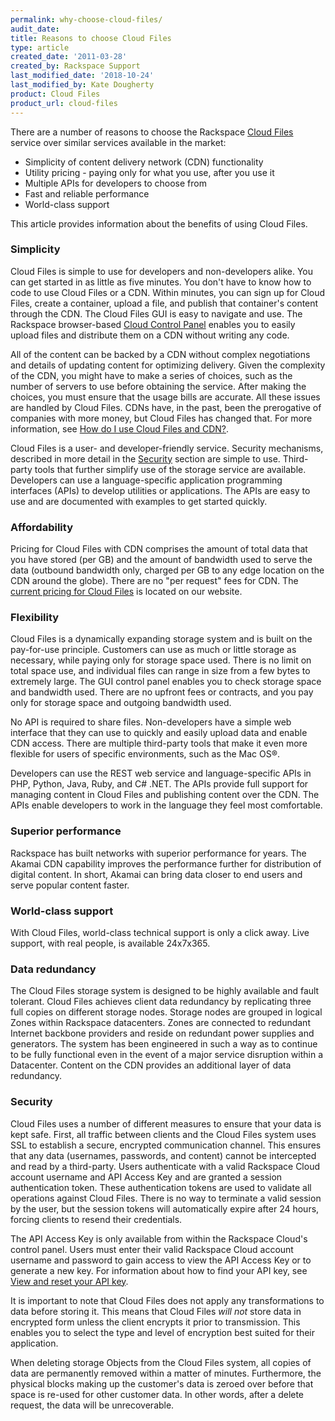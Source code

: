 ```yaml
---
permalink: why-choose-cloud-files/
audit_date:
title: Reasons to choose Cloud Files
type: article
created_date: '2011-03-28'
created_by: Rackspace Support
last_modified_date: '2018-10-24'
last_modified_by: Kate Dougherty
product: Cloud Files
product_url: cloud-files
---
```


There are a number of reasons to choose the Rackspace [Cloud
Files](https://www.rackspace.com/cloud/files) service over similar services
available in the market:

- Simplicity of content delivery network (CDN) functionality
- Utility pricing - paying only for what you use, after you use it
- Multiple APIs for developers to choose from
- Fast and reliable performance
- World-class support

This article provides information about the benefits of using Cloud
Files.

### Simplicity

Cloud Files is simple to use for developers and non-developers alike. You can get started in as little as five minutes. You don't have to know how to code to use Cloud Files or a CDN. Within minutes, you can sign up for Cloud Files, create a container, upload a file, and publish that container's content through the CDN. The Cloud Files GUI is easy to navigate and use. The Rackspace browser-based [Cloud Control Panel](https://login.rackspace.com/) enables you to easily upload files and distribute them on a CDN without writing any code.

All of the content can be backed by a CDN without complex negotiations and details of updating content for optimizing delivery. Given the complexity of the CDN, you might have to make a series of choices, such as the number of servers to use before obtaining the service. After making the choices, you must ensure that the usage bills are accurate. All these issues are handled by Cloud Files. CDNs have, in the past, been the prerogative of companies with more money, but Cloud Files has changed that. For more information, see [How do I use Cloud Files and CDN?](/support/how-to/getting-started-with-cloud-files-and-cdn).

Cloud Files is a user- and developer-friendly service. Security mechanisms, described in more detail in the [Security](/support/how-to/why-choose-cloud-files) section are simple to use. Third-party tools that further simplify use of the storage service are available. Developers can use a language-specific application programming interfaces (APIs) to develop utilities or applications. The APIs are easy to use and are documented with examples to get started quickly.

### Affordability

Pricing for Cloud Files with CDN comprises the amount of total data that you have stored (per GB) and the amount of bandwidth used to serve the data (outbound bandwidth only, charged per GB to any edge location on the CDN around the globe). There are no "per request" fees for CDN. The [current pricing for Cloud Files](https://www.rackspace.com/cloud/cloud_hosting_products/files/pricing/) is located on our website.

### Flexibility

Cloud Files is a dynamically expanding storage system and is built on the pay-for-use principle. Customers can use as much or little storage as necessary, while paying only for storage space used. There is no limit on total space use, and individual files can range in size from a few bytes to extremely large. The GUI control panel enables you to check storage space and bandwidth used. There are no upfront fees or contracts, and you pay only for storage space and outgoing bandwidth used.

No API is required to share files. Non-developers have a simple web interface that they can use to quickly and easily upload data and enable CDN access. There are multiple third-party tools that make it even more flexible for users of specific environments, such as the Mac OS&reg;.

Developers can use the REST web service and language-specific APIs in PHP, Python, Java, Ruby, and C# .NET. The APIs provide full support for managing content in Cloud Files and publishing content over the CDN. The APIs enable developers to work in the language they feel most comfortable.

### Superior performance

Rackspace has built networks with superior performance for years. The Akamai CDN capability improves the performance further for distribution of digital content. In short, Akamai can bring data closer to end users and serve popular content faster.

### World-class support

With Cloud Files, world-class technical support is only a click away. Live support, with real people, is available 24x7x365.

### Data redundancy

The Cloud Files storage system is designed to be highly available and fault tolerant. Cloud Files achieves client data redundancy by replicating three full copies on different storage nodes. Storage nodes are grouped in logical Zones within Rackspace datacenters. Zones are connected to redundant Internet backbone providers and reside on redundant power supplies and generators. The system has been engineered in such a way as to continue to be fully functional even in the event of a major service disruption within a Datacenter. Content on the CDN provides an additional layer of data redundancy.

### Security

Cloud Files uses a number of different measures to ensure that your data is kept safe. First, all traffic between clients and the Cloud Files system uses SSL to establish a secure, encrypted communication channel. This ensures that any data (usernames, passwords, and content) cannot be intercepted and read by a third-party. Users authenticate with a valid Rackspace Cloud account username and API Access Key and are granted a session authentication token. These authentication tokens are used to validate all operations against Cloud Files. There is no way to terminate a valid session by the user, but the session tokens will automatically expire after 24 hours, forcing clients to resend their credentials.

The API Access Key is only available from within the Rackspace Cloud's control panel. Users must enter their valid Rackspace Cloud account username and password to gain access to view the API Access Key or to generate a new key. For information about how to find your API key, see [View and reset your API key](/support/how-to/view-and-reset-your-api-key).

It is important to note that Cloud Files does not apply any transformations to data before storing it. This means that Cloud Files *will not* store data in encrypted form unless the client encrypts it prior to transmission. This enables you to select the type and level of encryption best suited for their application.

When deleting storage Objects from the Cloud Files system, all copies of data are permanently removed within a matter of minutes. Furthermore, the physical blocks making up the customer's data is zeroed over before that space is re-used for other customer data. In other words, after a delete request, the data will be unrecoverable.
